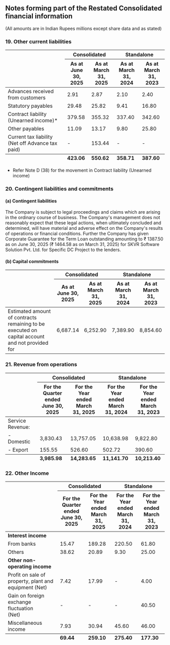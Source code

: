 ## Notes forming part of the Restated Consolidated financial information

(All amounts are in Indian Rupees millions except share data and as stated)

### 19. Other current liabilities

<table><thead><tr><th rowspan="2"></th><th colspan="2">Consolidated</th><th colspan="2">Standalone</th></tr><tr><th>As at<br>June 30,<br>2025</th><th>As at<br>March 31,<br>2025</th><th>As at<br>March 31,<br>2024</th><th>As at<br>March 31,<br>2023</th></tr></thead><tbody><tr><td>Advances received from customers</td><td>2.91</td><td>2.87</td><td>2.10</td><td>2.40</td></tr><tr><td>Statutory payables</td><td>29.48</td><td>25.82</td><td>9.41</td><td>16.80</td></tr><tr><td>Contract liability (Unearned income)*</td><td>379.58</td><td>355.32</td><td>337.40</td><td>342.60</td></tr><tr><td>Other payables</td><td>11.09</td><td>13.17</td><td>9.80</td><td>25.80</td></tr><tr><td>Current tax liability (Net off Advance tax paid)</td><td>-</td><td>153.44</td><td>-</td><td>-</td></tr></tbody><tfoot><tr><td></td><td><strong>423.06</strong></td><td><strong>550.62</strong></td><td><strong>358.71</strong></td><td><strong>387.60</strong></td></tr></tfoot></table>

* Refer Note D (38) for the movement in Contract liability (Unearned income)

### 20. Contingent liabilities and commitments

#### (a) Contingent liabilities

The Company is subject to legal proceedings and claims which are arising in the ordinary course of business. The Company's management does not reasonably expect that these legal actions, when ultimately concluded and determined, will have material and adverse effect on the Company's results of operations or financial conditions. Further the Company has given Corporate Guarantee for the Term Loan outstanding amounting to ₹ 1387.50 as on June 30, 2025 (₹ 1464.58 as on March 31, 2025) for SKVR Software Solution Pvt. Ltd. for Specific DC Project to the lenders.

#### (b) Capital commitments

<table><thead><tr><th rowspan="2"></th><th colspan="2">Consolidated</th><th colspan="2">Standalone</th></tr><tr><th>As at<br>June 30,<br>2025</th><th>As at<br>March 31,<br>2025</th><th>As at<br>March 31,<br>2024</th><th>As at<br>March 31,<br>2023</th></tr></thead><tbody><tr><td>Estimated amount of contracts remaining to be executed on capital account and not provided for</td><td>6,687.14</td><td>6,252.90</td><td>7,389.90</td><td>8,854.60</td></tr></tbody></table>

### 21. Revenue from operations

<table><thead><tr><th rowspan="2"></th><th colspan="2">Consolidated</th><th colspan="2">Standalone</th></tr><tr><th>For the<br>Quarter ended<br>June 30, 2025</th><th>For the Year<br>ended March<br>31, 2025</th><th>For the Year<br>ended March<br>31, 2024</th><th>For the Year<br>ended March<br>31, 2023</th></tr></thead><tbody><tr><td>Service Revenue:</td><td></td><td></td><td></td><td></td></tr><tr><td>- Domestic</td><td>3,830.43</td><td>13,757.05</td><td>10,638.98</td><td>9,822.80</td></tr><tr><td>- Export</td><td>155.55</td><td>526.60</td><td>502.72</td><td>390.60</td></tr></tbody><tfoot><tr><td></td><td><strong>3,985.98</strong></td><td><strong>14,283.65</strong></td><td><strong>11,141.70</strong></td><td><strong>10,213.40</strong></td></tr></tfoot></table>

### 22. Other Income

<table><thead><tr><th rowspan="2"></th><th colspan="2">Consolidated</th><th colspan="2">Standalone</th></tr><tr><th>For the<br>Quarter ended<br>June 30, 2025</th><th>For the Year<br>ended March<br>31, 2025</th><th>For the Year<br>ended March<br>31, 2024</th><th>For the Year<br>ended March<br>31, 2023</th></tr></thead><tbody><tr><td><strong>Interest income</strong></td><td></td><td></td><td></td><td></td></tr><tr><td>From banks</td><td>15.47</td><td>189.28</td><td>220.50</td><td>61.80</td></tr><tr><td>Others</td><td>38.62</td><td>20.89</td><td>9.30</td><td>25.00</td></tr><tr><td><strong>Other non-operating income</strong></td><td></td><td></td><td></td><td></td></tr><tr><td>Profit on sale of property, plant and<br>equipment (Net)</td><td>7.42</td><td>17.99</td><td>-</td><td>4.00</td></tr><tr><td>Gain on foreign exchange fluctuation<br>(Net)</td><td>-</td><td>-</td><td>-</td><td>40.50</td></tr><tr><td>Miscellaneous income</td><td>7.93</td><td>30.94</td><td>45.60</td><td>46.00</td></tr></tbody><tfoot><tr><td></td><td><strong>69.44</strong></td><td><strong>259.10</strong></td><td><strong>275.40</strong></td><td><strong>177.30</strong></td></tr></tfoot></table>